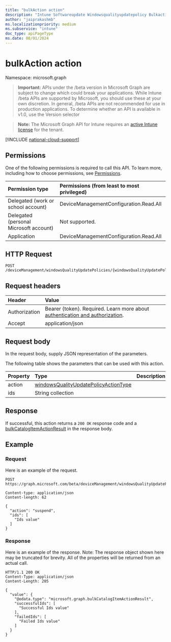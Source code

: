 ```yaml
---
title: "bulkAction action"
description: "Intune Softwareupdate Windowsqualityupdatepolicy Bulkaction Api ."
author: "jaiprakashmb"
ms.localizationpriority: medium
ms.subservice: "intune"
doc_type: apiPageType
ms.date: 08/01/2024
---
```


# bulkAction action

Namespace: microsoft.graph

> **Important:** APIs under the /beta version in Microsoft Graph are subject to change which could break your applications. While Intune /beta APIs are supported by Microsoft, you should use these at your own discretion. In general, /beta APIs are not recommended for use in production applications. To determine whether an API is available in v1.0, use the Version selector

> **Note:** The Microsoft Graph API for Intune requires an [active Intune license](https://go.microsoft.com/fwlink/?linkid=839381) for the tenant.



[!INCLUDE [national-cloud-support](../../includes/all-clouds.md)]

## Permissions
One of the following permissions is required to call this API. To learn more, including how to choose permissions, see [Permissions](/graph/permissions-reference).

|Permission type|Permissions (from least to most privileged)|
|:---|:---|
|Delegated (work or school account)|DeviceManagementConfiguration.Read.All|
|Delegated (personal Microsoft account)|Not supported.|
|Application|DeviceManagementConfiguration.Read.All|

## HTTP Request
<!-- {
  "blockType": "ignored"
}
-->
``` http
POST /deviceManagement/windowsQualityUpdatePolicies/{windowsQualityUpdatePolicyId}/bulkAction
```

## Request headers
|Header|Value|
|:---|:---|
|Authorization|Bearer {token}. Required. Learn more about [authentication and authorization](/graph/auth/auth-concepts).|
|Accept|application/json|

## Request body
In the request body, supply JSON representation of the parameters.

The following table shows the parameters that can be used with this action.

|Property|Type|Description|
|:---|:---|:---|
|action|[windowsQualityUpdatePolicyActionType](../resources/intune-softwareupdate-windowsqualityupdatepolicyactiontype.md)||
|ids|String collection||



## Response
If successful, this action returns a `200 OK` response code and a [bulkCatalogItemActionResult](../resources/intune-softwareupdate-bulkcatalogitemactionresult.md) in the response body.

## Example

### Request
Here is an example of the request.
``` http
POST https://graph.microsoft.com/beta/deviceManagement/windowsQualityUpdatePolicies/{windowsQualityUpdatePolicyId}/bulkAction

Content-type: application/json
Content-length: 62

{
  "action": "suspend",
  "ids": [
    "Ids value"
  ]
}
```

### Response
Here is an example of the response. Note: The response object shown here may be truncated for brevity. All of the properties will be returned from an actual call.
``` http
HTTP/1.1 200 OK
Content-Type: application/json
Content-Length: 205

{
  "value": {
    "@odata.type": "microsoft.graph.bulkCatalogItemActionResult",
    "successfulIds": [
      "Successful Ids value"
    ],
    "failedIds": [
      "Failed Ids value"
    ]
  }
}
```